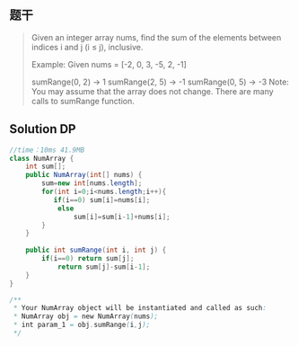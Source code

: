 ## 题干

> Given an integer array nums, find the sum of the elements between indices i and j (i ≤ j), inclusive.
>
> Example:
> Given nums = [-2, 0, 3, -5, 2, -1]
>
> sumRange(0, 2) -> 1
> sumRange(2, 5) -> -1
> sumRange(0, 5) -> -3
> Note:
> You may assume that the array does not change.
> There are many calls to sumRange function.
>





## Solution  DP

```java
//time：10ms 41.9MB
class NumArray {
    int sum[];
    public NumArray(int[] nums) {
        sum=new int[nums.length];
        for(int i=0;i<nums.length;i++){
           if(i==0) sum[i]=nums[i];
            else
                sum[i]=sum[i-1]+nums[i];
        }
    }
    
    public int sumRange(int i, int j) { 
        if(i==0) return sum[j];
            return sum[j]-sum[i-1];
    }
}

/**
 * Your NumArray object will be instantiated and called as such:
 * NumArray obj = new NumArray(nums);
 * int param_1 = obj.sumRange(i,j);
 */
```

